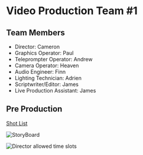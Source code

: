 # Video Production Team #1

## Team Members
* Director: Cameron
* Graphics Operator: Paul 
* Teleprompter Operator: Andrew
* Camera Operator: Heaven
* Audio Engineer: Finn
* Lighting Technician: Adrien
* Scriptwriter/Editor: James
* Live Production Assistant: James



## Pre Production
[Shot List](https://docs.google.com/document/d/1pegpIKzMXc1J_JglkLuPfev92ByFCCENvOx8K6Ihdl4/edit?tab=t.0)

![StoryBoard](https://github.com/user-attachments/assets/7a670151-cbeb-41f2-a0b7-78479c29b38c)

![Director allowed time slots](https://github.com/crgodfrey/video-production-aceteam/blob/main/assets/Production%20Table.png?raw=true)


